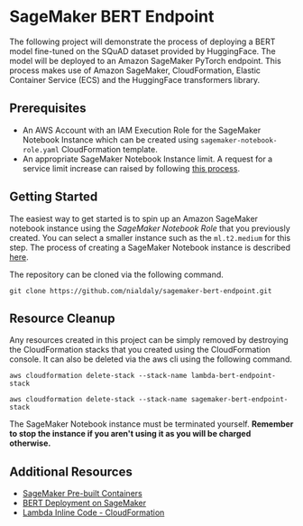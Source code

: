 # SageMaker BERT Endpoint
The following project will demonstrate the process of deploying a BERT model fine-tuned on the SQuAD dataset provided by HuggingFace. The model will be deployed to an Amazon SageMaker PyTorch endpoint. This process makes use of Amazon SageMaker, CloudFormation, Elastic Container Service (ECS) and the HuggingFace transformers library.

## Prerequisites
* An AWS Account with an IAM Execution Role for the SageMaker Notebook Instance which can be created using `sagemaker-notebook-role.yaml` CloudFormation template.
* An appropriate SageMaker Notebook Instance limit. A request for a service limit increase can raised by following [this process](https://docs.aws.amazon.com/deepcomposer/latest/devguide/deepcomposer-service-limit.html).

## Getting Started
The easiest way to get started is to spin up an Amazon SageMaker notebook instance using the *SageMaker Notebook Role* that you previously created. You can select a smaller instance such as the `ml.t2.medium` for this step. The process of creating a SageMaker Notebook instance is described [here](https://docs.aws.amazon.com/sagemaker/latest/dg/gs-setup-working-env.html).

The repository can be cloned via the following command.
```
git clone https://github.com/nialdaly/sagemaker-bert-endpoint.git
```

## Resource Cleanup
Any resources created in this project can be simply removed by destroying the CloudFormation stacks that you created using the CloudFormation console. It can also be deleted via the aws cli using the following command.
```
aws cloudformation delete-stack --stack-name lambda-bert-endpoint-stack
```

```
aws cloudformation delete-stack --stack-name sagemaker-bert-endpoint-stack
```

The SageMaker Notebook instance must be terminated yourself. **Remember to stop the instance if you aren't using it as you will be charged otherwise.**

## Additional Resources
- [SageMaker Pre-built Containers](https://docs.aws.amazon.com/sagemaker/latest/dg/pre-built-containers-frameworks-deep-learning.html)
- [BERT Deployment on SageMaker](https://aws.amazon.com/blogs/machine-learning/fine-tuning-a-pytorch-bert-model-and-deploying-it-with-amazon-elastic-inference-on-amazon-sagemaker/)
- [Lambda Inline Code - CloudFormation](https://github.com/awslabs/aws-cloudformation-templates/blob/master/aws/services/CloudFormation/MacrosExamples/PyPlate/python.yaml)